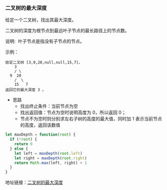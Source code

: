 ### 二叉树的最大深度

给定一个二叉树，找出其最大深度。

二叉树的深度为根节点到最远叶子节点的最长路径上的节点数。

说明:  叶子节点是指没有子节点的节点。

示例：

```
给定二叉树 [3,9,20,null,null,15,7]，
    3
    / \
  9  20
    /  \
    15   7
返回它的最大深度 3 。
```

- 思路
  - 找出终止条件：当前节点为空
  - 找出返回值：节点为空时说明高度为 0，所以返回 0；
  - 节点不为空时则分别求左右子树的高度的最大值，同时加 1 表示当前节点的高度，返回该数值

```js
let maxDepth = function(root) {
  if (!root) {
    return 0
  } else {
    let left = maxDepth(root.left)
    let right = maxDepth(root.right)
    return Math.max(left, right) + 1
  }
}
```

地址链接：<a href='https://leetcode-cn.com/problems/maximum-depth-of-binary-tree' target='_blak'>二叉树的最大深度</a>
